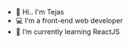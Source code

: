 - 👋 Hi.. I'm Tejas
- 💻 I’m a front-end web developer
- 🌱 I’m currently learning ReactJS


<!---
this is a ✨ special ✨ repository because its `README.md` (this file) appears on your GitHub profile.
You can click the Preview link to take a look at your changes.
--->
